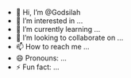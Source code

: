 - 👋 Hi, I’m @Godsilah
- 👀 I’m interested in ...
- 🌱 I’m currently learning ...
- 💞️ I’m looking to collaborate on ...
- 📫 How to reach me ...
- 😄 Pronouns: ...
- ⚡ Fun fact: ...

<!---
Godsilah/Godsilah is a ✨ special ✨ repository because its `README.md` (this file) appears on your GitHub profile.
You can click the Preview link to take a look at your changes.
--->
